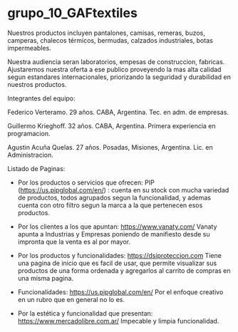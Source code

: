 # grupo_10_GAFtextiles

Nuestros productos incluyen pantalones, camisas, remeras, buzos, camperas, chalecos térmicos, bermudas, calzados industriales, botas impermeables. 

Nuestra audiencia seran laboratorios, empesas de construccion, fabricas. 
Ajustaremos nuestra oferta a ese publico proveyendo la mas alta calidad segun estandares internacionales, priorizando la seguridad y durabilidad en nuestros productos. 

Integrantes del equipo: 

Federico Verteramo. 29 años. CABA, Argentina. Tec. en adm. de empresas.

Guillermo Krieghoff. 32 años. CABA, Argentina. Primera experiencia en programacion. 

Agustin Acuña Quelas. 27 años. Posadas, Misiones, Argentina. Lic. en Administracion.

Listado de Paginas:

- Por los productos o servicios que ofrecen: 
PIP (https://us.pipglobal.com/en/) : cuenta en su stock con mucha variedad de productos, todos agrupados segun la funcionalidad, y ademas cuenta con otro filtro segun la marca
a la que pertenecen esos productos.

- Por los clientes a los que apuntan:
https://www.vanaty.com/
Vanaty apunta a Industrias y Empresas poniendo de manifiesto desde su impronta
que la venta es al por mayor. 

- Por los productos y funcionalidades:
https://dsiproteccion.com 
Tiene una pagina de inicio que es facil de usar, que permite visualizar sus productos de una forma ordenada y agregarlos al carrito de compras en una misma pagina.

- Funcionalidades:
https://us.pipglobal.com/en/
Por el enfoque creativo en un rubro que en general no lo es.

- Por la estética y funcionalidad que presentan:
https://www.mercadolibre.com.ar/
Impecable y limpia funcionalidad. 

